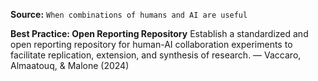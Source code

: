 **Source:** `When combinations of humans and AI are useful`

**Best Practice: Open Reporting Repository**
Establish a standardized and open reporting repository for human-AI collaboration experiments to facilitate replication, extension, and synthesis of research. — Vaccaro, Almaatouq, & Malone (2024)
```
